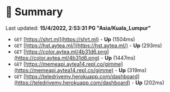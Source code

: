 # 📖 Summary
Last updated: **15/4/2022, 2:53:31 PG "Asia/Kuala_Lumpur"**

- `GET` [https://shrt.ml](https://shrt.ml) - **Up** (1504ms)
- `GET` [https://hst.aytea.ml/](https://hst.aytea.ml/) - **Up** (293ms)
- `GET` [https://color.aytea.ml/4b31d6.png](https://color.aytea.ml/4b31d6.png) - **Up** (1447ms)
- `GET` [https://memeapi.aytea14.repl.co/gimme](https://memeapi.aytea14.repl.co/gimme) - **Up** (319ms)
- `GET` [https://teledrivemy.herokuapp.com/dashboard](https://teledrivemy.herokuapp.com/dashboard) - **Up** (202ms)
